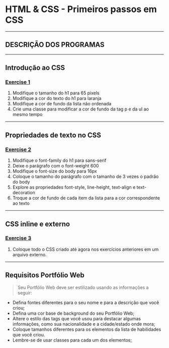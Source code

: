 # HTML & CSS - Primeiros passos em CSS

---

## DESCRIÇÃO DOS PROGRAMAS

---

## Introdução ao CSS

### [Exercise 1](./exercise1/)

1.  Modifique o tamanho do h1 para 65 pixels
2.  Modifique a cor do texto do h1 para laranja
3.  Modifique a cor de fundo da lista não ordenada
4.  Crie uma classe para modificar a cor de fundo da tag p e da ul ao mesmo tempo

---

## Propriedades de texto no CSS

### [Exercise 2](./exercise2/)

1.  Modifique o font-family do h1 para sans-serif
2.  Deixe o parágrafo com o font-weight 600
3.  Modifique o font-size do body para 16px
4.  Coloque o tamanho do parágrafo com o tamanho de 3 vezes o padrão do body
5.  Explore as propriedades font-style, line-height, text-align e text-decoration
6.  Troque a cor de fundo de cada item da lista para a cor correspondente ao texto

---

## CSS inline e externo

### [Exercise 3](./exercise3/)

1.  Coloque todo o CSS criado até agora nos exercícios anteriores em um arquivo externo.

---

## Requisitos Portfólio Web

> Seu Portfólio Web deve ser estilizado usando as informações a seguir:

-   Defina fontes diferentes para o seu nome e para a descrição que você criou;
-   Defina uma cor base de background do seu Portfólio Web;
-   Altere o estilo das tags que você usou para destacar algumas informações, como sua nacionalidade e a cidade/estado onde mora;
-   Coloque tamanhos diferentes para os elementos da lista de habilidades que você criou. 
-   Lembre-se de usar classes para cada um dos elementos;
